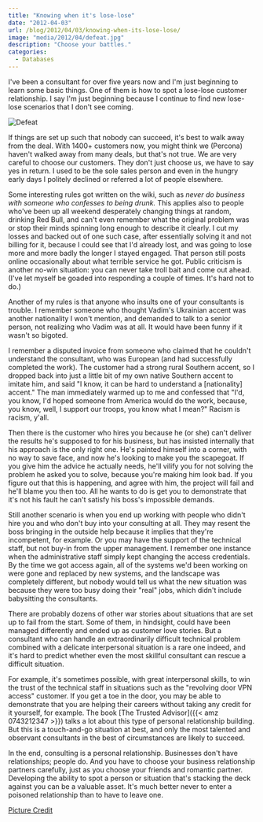 ```yaml
---
title: "Knowing when it's lose-lose"
date: "2012-04-03"
url: /blog/2012/04/03/knowing-when-its-lose-lose/
image: "media/2012/04/defeat.jpg"
description: "Choose your battles."
categories:
  - Databases
---
```

I've been a consultant for over five years now and I'm just beginning to learn some basic things. One of them is how to spot a lose-lose customer relationship. I say I'm just beginning because I continue to find new lose-lose scenarios that I don't see coming.

![Defeat](/media/2012/04/defeat.jpg)

<!--more-->

If things are set up such that nobody can succeed, it's best to walk away from the deal. With 1400+ customers now, you might think we (Percona) haven't walked away from many deals, but that's not true. We are very careful to choose our customers. They don't just choose us, we have to say yes in return. I used to be the sole sales person and even in the hungry early days I politely declined or referred a lot of people elsewhere.

Some interesting rules got written on the wiki, such as *never do business with someone who confesses to being drunk.* This applies also to people who've been up all weekend desperately changing things at random, drinking Red Bull, and can't even remember what the original problem was or stop their minds spinning long enough to describe it clearly. I cut my losses and backed out of one such case, after essentially solving it and not billing for it, because I could see that I'd already lost, and was going to lose more and more badly the longer I stayed engaged. That person still posts online occasionally about what terrible service he got. Public criticism is another no-win situation: you can never take troll bait and come out ahead. (I've let myself be goaded into responding a couple of times. It's hard not to do.)

Another of my rules is that anyone who insults one of your consultants is trouble. I remember someone who thought Vadim's Ukrainian accent was another nationality I won't mention, and demanded to talk to a senior person, not realizing who Vadim was at all. It would have been funny if it wasn't so bigoted.

I remember a disputed invoice from someone who claimed that he couldn't understand the consultant, who was European (and had successfully completed the work). The customer had a strong rural Southern accent, so I dropped back into just a little bit of my own native Southern accent to imitate him, and said "I know, it can be hard to understand a [nationality] accent." The man immediately warmed up to me and confessed that "I'd, you know, I'd hoped someone from America would do the work, because, you know, well, I support our troops, you know what I mean?" Racism is racism, y'all.

Then there is the customer who hires you because he (or she) can't deliver the results he's supposed to for his business, but has insisted internally that his approach is the only right one. He's painted himself into a corner, with no way to save face, and now he's looking to make you the scapegoat. If you give him the advice he actually needs, he'll vilify you for not solving the problem he asked you to solve, because you're making him look bad. If you figure out that this is happening, and agree with him, the project will fail and he'll blame you then too. All he wants to do is get you to demonstrate that it's not his fault he can't satisfy his boss's impossible demands.

Still another scenario is when you end up working with people who didn't hire you and who don't buy into your consulting at all. They may resent the boss bringing in the outside help because it implies that they're incompetent, for example. Or you may have the support of the technical staff, but not buy-in from the upper management. I remember one instance when the administrative staff simply kept changing the access credentials. By the time we got access again, all of the systems we'd been working on were gone and replaced by new systems, and the landscape was completely different, but nobody would tell us what the new situation was because they were too busy doing their "real" jobs, which didn't include babysitting the consultants.

There are probably dozens of other war stories about situations that are set up to fail from the start. Some of them, in hindsight, could have been managed differently and ended up as customer love stories. But a consultant who can handle an extraordinarily difficult technical problem combined with a delicate interpersonal situation is a rare one indeed, and it's hard to predict whether even the most skillful consultant can rescue a difficult situation.

For example, it's sometimes possible, with great interpersonal skills, to win the trust of the technical staff in situations such as the "revolving door VPN access" customer. If you get a toe in the door, you may be able to demonstrate that you are helping their careers without taking any credit for it yourself, for example. The book [The Trusted Advisor]({{< amz 0743212347 >}}) talks a lot about this type of personal relationship building. But this is a touch-and-go situation at best, and only the most talented and observant consultants in the best of circumstances are likely to succeed.

In the end, consulting is a personal relationship. Businesses don't have relationships; people do. And you have to choose your business relationship partners carefully, just as you choose your friends and romantic partner. Developing the ability to spot a person or situation that's stacking the deck against you can be a valuable asset. It's much better never to enter a poisoned relationship than to have to leave one.

[Picture Credit](https://upload.wikimedia.org/wikipedia/commons/7/79/Defeat_of_Admiral_Linois_by_Commodore_Dance.jpg)
